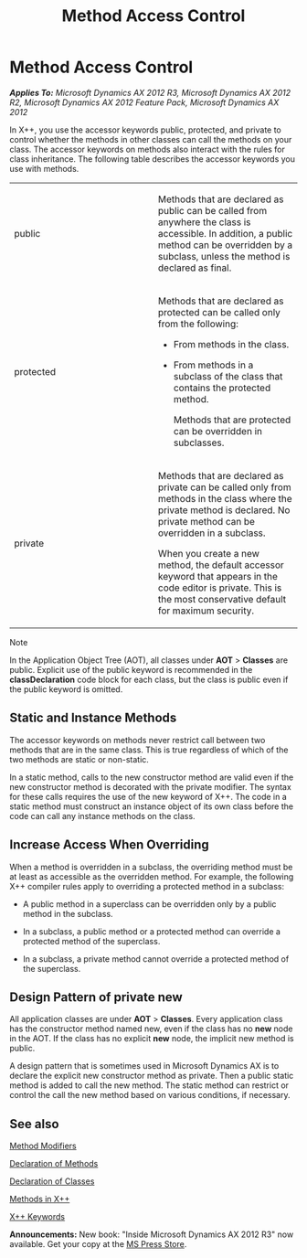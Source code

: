 ﻿---
title: Method Access Control
TOCTitle: Method Access Control
ms:assetid: 7e48ea21-074a-4d95-b1bd-fb400437de38
ms:mtpsurl: https://msdn.microsoft.com/en-us/library/Aa676482(v=AX.60)
ms:contentKeyID: 35246120
ms.date: 05/18/2015
mtps_version: v=AX.60
---

# Method Access Control 


_**Applies To:** Microsoft Dynamics AX 2012 R3, Microsoft Dynamics AX 2012 R2, Microsoft Dynamics AX 2012 Feature Pack, Microsoft Dynamics AX 2012_

In X++, you use the accessor keywords public, protected, and private to control whether the methods in other classes can call the methods on your class. The accessor keywords on methods also interact with the rules for class inheritance. The following table describes the accessor keywords you use with methods.

<table>
<colgroup>
<col style="width: 50%" />
<col style="width: 50%" />
</colgroup>
<tbody>
<tr class="odd">
<td><p>public</p></td>
<td><p>Methods that are declared as public can be called from anywhere the class is accessible. In addition, a public method can be overridden by a subclass, unless the method is declared as final.</p></td>
</tr>
<tr class="even">
<td><p>protected</p></td>
<td><p>Methods that are declared as protected can be called only from the following:</p>
<ul>
<li><p>From methods in the class.</p></li>
<li><p>From methods in a subclass of the class that contains the protected method.</p>
<p>Methods that are protected can be overridden in subclasses.</p></li>
</ul></td>
</tr>
<tr class="odd">
<td><p>private</p></td>
<td><p>Methods that are declared as private can be called only from methods in the class where the private method is declared. No private method can be overridden in a subclass.</p>
<p>When you create a new method, the default accessor keyword that appears in the code editor is private. This is the most conservative default for maximum security.</p></td>
</tr>
</tbody>
</table>



> [!NOTE]
> <P>In the Application Object Tree (AOT), all classes under <STRONG>AOT</STRONG> &gt; <STRONG>Classes</STRONG> are public. Explicit use of the public keyword is recommended in the <STRONG>classDeclaration</STRONG> code block for each class, but the class is public even if the public keyword is omitted.</P>



## Static and Instance Methods

The accessor keywords on methods never restrict call between two methods that are in the same class. This is true regardless of which of the two methods are static or non-static.

In a static method, calls to the new constructor method are valid even if the new constructor method is decorated with the private modifier. The syntax for these calls requires the use of the new keyword of X++. The code in a static method must construct an instance object of its own class before the code can call any instance methods on the class.

## Increase Access When Overriding

When a method is overridden in a subclass, the overriding method must be at least as accessible as the overridden method. For example, the following X++ compiler rules apply to overriding a protected method in a subclass:

  - A public method in a superclass can be overridden only by a public method in the subclass.

  - In a subclass, a public method or a protected method can override a protected method of the superclass.

  - In a subclass, a private method cannot override a protected method of the superclass.

## Design Pattern of private new

All application classes are under **AOT** \> **Classes**. Every application class has the constructor method named new, even if the class has no **new** node in the AOT. If the class has no explicit **new** node, the implicit new method is public.

A design pattern that is sometimes used in Microsoft Dynamics AX is to declare the explicit new constructor method as private. Then a public static method is added to call the new method. The static method can restrict or control the call the new method based on various conditions, if necessary.

## See also

[Method Modifiers](method-modifiers.md)

[Declaration of Methods](declaration-of-methods.md)

[Declaration of Classes](declaration-of-classes.md)

[Methods in X++](methods-in-x.md)

[X++ Keywords](x-keywords.md)

  
**Announcements:** New book: "Inside Microsoft Dynamics AX 2012 R3" now available. Get your copy at the [MS Press Store](https://www.microsoftpressstore.com/store/inside-microsoft-dynamics-ax-2012-r3-9780735685109).


